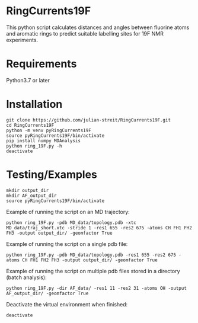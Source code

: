 # RingCurrents19F
This python script calculates distances and angles between fluorine atoms and aromatic rings to predict suitable labelling sites for 19F NMR experiments.

# Requirements
Python3.7 or later

# Installation
```
git clone https://github.com/julian-streit/RingCurrents19F.git
cd RingCurrents19F
python -m venv pyRingCurrents19F
source pyRingCurrents19F/bin/activate
pip install numpy MDAnalysis
python ring_19F.py -h
deactivate
```

# Testing/Examples
```
mkdir output_dir
mkdir AF_output_dir
source pyRingCurrents19F/bin/activate
```
Example of running the script on an MD trajectory:
```
python ring_19F.py -pdb MD_data/topology.pdb -xtc MD_data/traj_short.xtc -stride 1 -res1 655 -res2 675 -atoms CH FH1 FH2 FH3 -output output_dir/ -geomfactor True
```

Example of running the script on a single pdb file:
```
python ring_19F.py -pdb MD_data/topology.pdb -res1 655 -res2 675 -atoms CH FH1 FH2 FH3 -output output_dir/ -geomfactor True
```

Example of running the script on multiple pdb files stored in a directory (batch analysis):
```
python ring_19F.py -dir AF_data/ -res1 11 -res2 31 -atoms OH -output AF_output_dir/ -geomfactor True
```
Deactivate the virtual environment when finished:
```
deactivate
```
